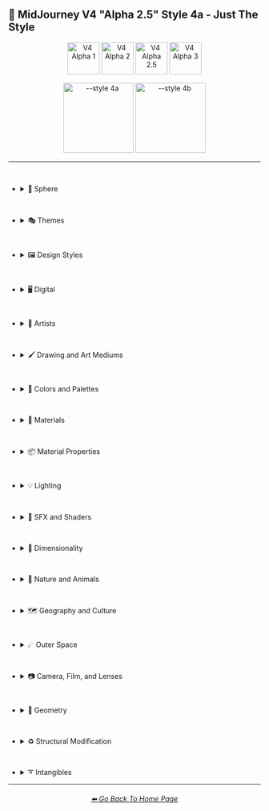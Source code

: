<h2>🌌 MidJourney V4 "Alpha 2.5" Style 4a - Just The Style</h2>

<div align="center">

[<img src="https://github.com/willwulfken/MidJourney-Styles-and-Keywords-Reference/blob/main/Images/Repo_Parts/Buttons/Version_Buttons/V4_Alpha_Versions/button_version_V4_Alpha_1_inactive_half.webp?raw=true" alt="V4 Alpha 1" height="64" />](https://github.com/willwulfken/MidJourney-Styles-and-Keywords-Reference/blob/main/Pages/MJ_V4/Style_Pages/Older_Versions/Just_The_Style/V4_Alpha_1.md)
[<img src="https://github.com/willwulfken/MidJourney-Styles-and-Keywords-Reference/blob/main/Images/Repo_Parts/Buttons/Version_Buttons/V4_Alpha_Versions/button_version_V4_Alpha_2_inactive_half.webp?raw=true" alt="V4 Alpha 2" height="64" />](https://github.com/willwulfken/MidJourney-Styles-and-Keywords-Reference/blob/main/Pages/MJ_V4/Style_Pages/Older_Versions/Just_The_Style/V4_Alpha_2.md)
[<img src="https://github.com/willwulfken/MidJourney-Styles-and-Keywords-Reference/blob/main/Images/Repo_Parts/Buttons/Version_Buttons/V4_Alpha_Versions/button_version_V4_Alpha_2.5_active_half.webp?raw=true" alt="V4 Alpha 2.5" height="64" />](https://github.com/willwulfken/MidJourney-Styles-and-Keywords-Reference/blob/main/Pages/MJ_V4/Style_Pages/Older_Versions/Just_The_Style/V4_Alpha_2.5_4a.md)
[<img src="https://github.com/willwulfken/MidJourney-Styles-and-Keywords-Reference/blob/main/Images/Repo_Parts/Buttons/Version_Buttons/V4_Alpha_Versions/button_version_V4_Alpha_3_inactive_half.webp?raw=true" alt="V4 Alpha 3" height="64" />](https://github.com/willwulfken/MidJourney-Styles-and-Keywords-Reference/blob/main/Pages/MJ_V4/Style_Pages/Older_Versions/Just_The_Style/V4_Alpha_3.md)

[<img src="https://github.com/willwulfken/MidJourney-Styles-and-Keywords-Reference/blob/main/Images/Repo_Parts/Buttons/Comparison_Page_Buttons/Subgroups/V4_Style/button_V4_style_4a_active.webp?raw=true" alt="--style 4a" width="140.5" />](https://github.com/willwulfken/MidJourney-Styles-and-Keywords-Reference/blob/main/Pages/MJ_V4/Style_Pages/Older_Versions/Just_The_Style/V4_Alpha_2.5_4a.md)
[<img src="https://github.com/willwulfken/MidJourney-Styles-and-Keywords-Reference/blob/main/Images/Repo_Parts/Buttons/Comparison_Page_Buttons/Subgroups/V4_Style/button_V4_style_4b_inactive.webp?raw=true" alt="--style 4b" width="140.5" />](https://github.com/willwulfken/MidJourney-Styles-and-Keywords-Reference/blob/main/Pages/MJ_V4/Style_Pages/Older_Versions/Just_The_Style/V4_Alpha_2.5_4b.md)

</div>

<hr><br>

- <details><summary>🔵 Sphere</summary><p><div align="center">

	| Sphere |
	| :-: |
	| <img src="https://github.com/willwulfken/MidJourney-Styles-and-Keywords-Reference/blob/main/Images/MJ_V4/V4_Alpha_2.5/V4_Style_4a/Midjourney_Styles/Sphere.png?raw=true" width="256" /> |

</div></p></details>

<br>

- <details><summary>🎭 Themes</summary><p>

  - <details><summary>🎭⛱ Realism/Abstraction</summary><p><div align="center">

	| Photorealistic |
	| :-: |
	| <img src="https://github.com/willwulfken/MidJourney-Styles-and-Keywords-Reference/blob/main/Images/MJ_V4/V4_Alpha_2.5/V4_Style_4a/Midjourney_Styles/Photorealistic.png?raw=true" width="256" /> |

	<br>

	</div></p></details>


  - <details><summary>🎭💾 Retro/Modern</summary><p><div align="center">

	| Retro |
	| :-: |
	| <img src="https://github.com/willwulfken/MidJourney-Styles-and-Keywords-Reference/blob/main/Images/MJ_V4/V4_Alpha_2.5/V4_Style_4a/Midjourney_Styles/Retro.png?raw=true" width="256" /> |

	</div></p></details>


  - <details><summary>🎭🪐 Sci-fi</summary><p><div align="center">

	| Sci-fi |
	| :-: |
	| <img src="https://github.com/willwulfken/MidJourney-Styles-and-Keywords-Reference/blob/main/Images/MJ_V4/V4_Alpha_2.5/V4_Style_4a/Midjourney_Styles/Sci-fi.png?raw=true" width="256" /> |


	</div></p></details>


  - <details><summary>🎭⚙ Architecture and Manufactured</summary><p><div align="center">

	| Steampunk |
	| :-: |
	| <img src="https://github.com/willwulfken/MidJourney-Styles-and-Keywords-Reference/blob/main/Images/MJ_V4/V4_Alpha_2.5/V4_Style_4a/Midjourney_Styles/Steampunk.png?raw=true" width="256" /> |

	</div></p></details>


  - <details><summary>🎭🎵 Music Styles</summary><p><div align="center">

	| Disco |
	| :-: |
	| <img src="https://github.com/willwulfken/MidJourney-Styles-and-Keywords-Reference/blob/main/Images/MJ_V4/V4_Alpha_2.5/V4_Style_4a/Midjourney_Styles/Disco.png?raw=true" width="256" /> |

	<br>

	| Vaporwave |
	| :-: |
	| <img src="https://github.com/willwulfken/MidJourney-Styles-and-Keywords-Reference/blob/main/Images/MJ_V4/V4_Alpha_2.5/V4_Style_4a/Midjourney_Styles/Vaporwave.png?raw=true" width="256" /> |

	</div></p></details>


  - <details><summary>🎭📺 Cartoons, Anime, and Comics</summary><p><div align="center">

	| Cartoon |
	| :-: |
	| <img src="https://github.com/willwulfken/MidJourney-Styles-and-Keywords-Reference/blob/main/Images/MJ_V4/V4_Alpha_2.5/V4_Style_4a/Midjourney_Styles/Cartoon.png?raw=true" width="256" /> |

	</div></p></details>


  - <details><summary>🎭🎆 Colors, Crystals, Sparkles, and Light</summary><p><div align="center">

	| Fractalpunk |
	| :-: |
	| <img src="https://github.com/willwulfken/MidJourney-Styles-and-Keywords-Reference/blob/main/Images/MJ_V4/V4_Alpha_2.5/V4_Style_4a/Midjourney_Styles/Fractalpunk.png?raw=true" width="256" /> |

	</div></p></details>

  </p></details>


<br>


- <details><summary>🖼 Design Styles</summary><p>

  - <details><summary>🖼🟧 Simplicity/Complexity</summary><p><div align="center">

	| Hyperdetailed |
	| :-: |
	| <img src="https://github.com/willwulfken/MidJourney-Styles-and-Keywords-Reference/blob/main/Images/MJ_V4/V4_Alpha_2.5/V4_Style_4a/Midjourney_Styles/Hyperdetailed.png?raw=true" width="256" /> |

	<br>

	| Chaotic |
	| :-: |
	| <img src="https://github.com/willwulfken/MidJourney-Styles-and-Keywords-Reference/blob/main/Images/MJ_V4/V4_Alpha_2.5/V4_Style_4a/Midjourney_Styles/Chaotic.png?raw=true" width="256" /> |

	<br>

	| Intricate Surface Detail |
	| :-: |
	| <img src="https://github.com/willwulfken/MidJourney-Styles-and-Keywords-Reference/blob/main/Images/MJ_V4/V4_Alpha_2.5/V4_Style_4a/Midjourney_Styles/Intricate_Surface_Detail.png?raw=true" width="256" /> |

	<br>

	| Flat Design |
	| :-: |
	| <img src="https://github.com/willwulfken/MidJourney-Styles-and-Keywords-Reference/blob/main/Images/MJ_V4/V4_Alpha_2.5/V4_Style_4a/Midjourney_Styles/Flat_Design.png?raw=true" width="256" /> |

	</div></p></details>


  - <details><summary>🖼🎨 Patterns</summary><p><div align="center">

	| Halftone |
	| :-: |
	| <img src="https://github.com/willwulfken/MidJourney-Styles-and-Keywords-Reference/blob/main/Images/MJ_V4/V4_Alpha_2.5/V4_Style_4a/Midjourney_Styles/Halftone.png?raw=true" width="256" /> |

	<br>

	| Diffraction Patterns |
	| :-: |
	| <img src="https://github.com/willwulfken/MidJourney-Styles-and-Keywords-Reference/blob/main/Images/MJ_V4/V4_Alpha_2.5/V4_Style_4a/Midjourney_Styles/Diffraction_Patterns.png?raw=true" width="256" /> |

	</div></p></details>


  - <details><summary>🖼🧊 Cubism</summary><p><div align="center">

	| Cubism |
	| :-: |
	| <img src="https://github.com/willwulfken/MidJourney-Styles-and-Keywords-Reference/blob/main/Images/MJ_V4/V4_Alpha_2.5/V4_Style_4a/Midjourney_Styles/Cubism.png?raw=true" width="256" /> |

	</div></p></details>
	

  - <details><summary>🖼🔮 Neo</summary><p><div align="center">

	| Neo-Tokyo |
	| :-: |
	| <img src="https://github.com/willwulfken/MidJourney-Styles-and-Keywords-Reference/blob/main/Images/MJ_V4/V4_Alpha_2.5/V4_Style_4a/Midjourney_Styles/Neo-Tokyo.png?raw=true" width="256" /> |

	</div></p></details>


  - <details><summary>🖼🌀 Psychedelic, Divine, Fractal, and Noise</summary><p><div align="center">

	| Psychedelica |
	| :-: |
	| <img src="https://github.com/willwulfken/MidJourney-Styles-and-Keywords-Reference/blob/main/Images/MJ_V4/V4_Alpha_2.5/V4_Style_4a/Midjourney_Styles/Psychedelica.png?raw=true" width="256" /> |

	<br>

	| Sacred Geometry |
	| :-: |
	| <img src="https://github.com/willwulfken/MidJourney-Styles-and-Keywords-Reference/blob/main/Images/MJ_V4/V4_Alpha_2.5/V4_Style_4a/Midjourney_Styles/Sacred_Geometry.png?raw=true" width="256" /> |

	</div></p></details>


  - <details><summary>🖼🌈 Synesthesia</summary><p><div align="center">

	| Synesthesia |
	| :-: |
	| <img src="https://github.com/willwulfken/MidJourney-Styles-and-Keywords-Reference/blob/main/Images/MJ_V4/V4_Alpha_2.5/V4_Style_4a/Midjourney_Styles/Synesthesia.png?raw=true" width="256" /> |

	</div></p></details>


  - <details><summary>🖼💫 Stylized</summary><p><div align="center">

	| Extreme Bubble Design |
	| :-: |
	| <img src="https://github.com/willwulfken/MidJourney-Styles-and-Keywords-Reference/blob/main/Images/MJ_V4/V4_Alpha_2.5/V4_Style_4a/Midjourney_Styles/Extreme_Bubble_Design.png?raw=true" width="256" /> |

	<br>

	| Liquify |
	| :-: |
	| <img src="https://github.com/willwulfken/MidJourney-Styles-and-Keywords-Reference/blob/main/Images/MJ_V4/V4_Alpha_2.5/V4_Style_4a/Midjourney_Styles/Liquify.png?raw=true" width="256" /> |

	<br>

	| Lissajous |
	| :-: |
	| <img src="https://github.com/willwulfken/MidJourney-Styles-and-Keywords-Reference/blob/main/Images/MJ_V4/V4_Alpha_2.5/V4_Style_4a/Midjourney_Styles/Lissajous.png?raw=true" width="256" /> |

	</div></p></details>
  </p></details>


<br>


- <details><summary>🖥 Digital</summary><p>

  - <details><summary>🎮 Rendering Engines</summary><p><div align="center">

	| Octane |
	| :-: |
	| <img src="https://github.com/willwulfken/MidJourney-Styles-and-Keywords-Reference/blob/main/Images/MJ_V4/V4_Alpha_2.5/V4_Style_4a/Midjourney_Styles/Octane.png?raw=true" width="256" /> |

	</div></p></details>


  - <details><summary>🖥📐 Resolution</summary><p><div align="center">

	| 4k |
	| :-: |
	| <img src="https://github.com/willwulfken/MidJourney-Styles-and-Keywords-Reference/blob/main/Images/MJ_V4/V4_Alpha_2.5/V4_Style_4a/Midjourney_Styles/4k.png?raw=true" width="256" /> |

	</div></p></details>


  - <details><summary>🖥🟩 1-bit - 16-bit</summary><p><div align="center">

	| 8-bit |
	| :-: |
	| <img src="https://github.com/willwulfken/MidJourney-Styles-and-Keywords-Reference/blob/main/Images/MJ_V4/V4_Alpha_2.5/V4_Style_4a/Midjourney_Styles/8-bit.png?raw=true" width="256" /> |

	</div></p></details>


  - <details><summary>🖥🖼 Digital Styles</summary><p><div align="center">

	| Cyberdelic |
	| :-: |
	| <img src="https://github.com/willwulfken/MidJourney-Styles-and-Keywords-Reference/blob/main/Images/MJ_V4/V4_Alpha_2.5/V4_Style_4a/Midjourney_Styles/Cyberdelic.png?raw=true" width="256" /> |

	</div></p></details>


  - <details><summary>🖥🎞 VFX and Video Companies</summary><p><div align="center">

	| Disney |
	| :-: |
	| <img src="https://github.com/willwulfken/MidJourney-Styles-and-Keywords-Reference/blob/main/Images/MJ_V4/V4_Alpha_2.5/V4_Style_4a/Midjourney_Styles/Disney.png?raw=true" width="256" /> |

	</div></p></details>


  - <details><summary>🖥🎨 Art Programs and Applications</summary><p><div align="center">

	| Microsoft Paint |
	| :-: |
	| <img src="https://github.com/willwulfken/MidJourney-Styles-and-Keywords-Reference/blob/main/Images/MJ_V4/V4_Alpha_2.5/V4_Style_4a/Midjourney_Styles/Microsoft_Paint.png?raw=true" width="256" /> |

	</div></p></details>


  - <details><summary>🖥🖼 Image Formats and Types</summary><p><div align="center">

	| Lowpoly |
	| :-: |
	| <img src="https://github.com/willwulfken/MidJourney-Styles-and-Keywords-Reference/blob/main/Images/MJ_V4/V4_Alpha_2.5/V4_Style_4a/Midjourney_Styles/Lowpoly.png?raw=true" width="256" /> |

	<br>

	| Pixel Art |
	| :-: |
	| <img src="https://github.com/willwulfken/MidJourney-Styles-and-Keywords-Reference/blob/main/Images/MJ_V4/V4_Alpha_2.5/V4_Style_4a/Midjourney_Styles/Pixel_Art.png?raw=true" width="256" /> |

	</div></p></details>


  - <details><summary>🖥🏁 Dithering</summary><p><div align="center">

	| Floyd–Steinberg Dithering |
	| :-: |
	| <img src="https://github.com/willwulfken/MidJourney-Styles-and-Keywords-Reference/blob/main/Images/MJ_V4/V4_Alpha_2.5/V4_Style_4a/Midjourney_Styles/FloydSteinberg_Dithering.png?raw=true" width="256" /> |

	</div></p></details>


  - <details><summary>🖥👩‍💻 Glitchy</summary><p><div align="center">

	| Databending |
	| :-: |
	| <img src="https://github.com/willwulfken/MidJourney-Styles-and-Keywords-Reference/blob/main/Images/MJ_V4/V4_Alpha_2.5/V4_Style_4a/Midjourney_Styles/Databending.png?raw=true" width="256" /> |

	</div></p></details>


  - <details><summary>🖥🧠 AI and Neural Networks</summary><p><div align="center">

	| Deep Dream |
	| :-: |
	| <img src="https://github.com/willwulfken/MidJourney-Styles-and-Keywords-Reference/blob/main/Images/MJ_V4/V4_Alpha_2.5/V4_Style_4a/Midjourney_Styles/Deep_Dream.png?raw=true" width="256" /> |

	</div></p></details>


  - <details><summary>🖥🕹 Video Game Styles</summary><p><div align="center">

	| Tetris |
	| :-: |
	| <img src="https://github.com/willwulfken/MidJourney-Styles-and-Keywords-Reference/blob/main/Images/MJ_V4/V4_Alpha_2.5/V4_Style_4a/Midjourney_Styles/Tetris.png?raw=true" width="256" /> |

	</div></p></details>

  </p></details>


<br>


- <details><summary>📔 Artists</summary><p>

  - <details><summary>📔❇ Surrealism</summary><p><div align="center">

	| Painting By Salvador Dali | Painting By Pablo Picasso |
	| :-: | :-: |
	| <img src="https://github.com/willwulfken/MidJourney-Styles-and-Keywords-Reference/blob/main/Images/MJ_V4/V4_Alpha_2.5/V4_Style_4a/Midjourney_Styles/Painting_By_Salvador_Dali.png?raw=true" width="256" /> | <img src="https://github.com/willwulfken/MidJourney-Styles-and-Keywords-Reference/blob/main/Images/MJ_V4/V4_Alpha_2.5/V4_Style_4a/Midjourney_Styles/Painting_By_Pablo_Picasso.png?raw=true" width="256" /> |

	</div></p></details>


  - <details><summary>📔➿ Post-Impressionism</summary><p><div align="center">

	| Painting By Van Gogh |
	| :-: |
	| <img src="https://github.com/willwulfken/MidJourney-Styles-and-Keywords-Reference/blob/main/Images/MJ_V4/V4_Alpha_2.5/V4_Style_4a/Midjourney_Styles/Painting_By_Van_Gogh.png?raw=true" width="256" /> |

	</div></p></details>


  - <details><summary>📔☯ Psychedelic</summary><p><div align="center">

	| Painting By Alex Grey |
	| :-: |
	| <img src="https://github.com/willwulfken/MidJourney-Styles-and-Keywords-Reference/blob/main/Images/MJ_V4/V4_Alpha_2.5/V4_Style_4a/Midjourney_Styles/Painting_By_Alex_Grey.png?raw=true" width="256" /> |

	</div></p></details>


  - <details><summary>📔 Other Artists</summary><p><div align="center">

	| Painting By Bob Ross | Art By M.C. Escher |
	| :-: | :-: |
	| <img src="https://github.com/willwulfken/MidJourney-Styles-and-Keywords-Reference/blob/main/Images/MJ_V4/V4_Alpha_2.5/V4_Style_4a/Midjourney_Styles/Painting_By_Bob_Ross.png?raw=true" width="256" /> | <img src="https://github.com/willwulfken/MidJourney-Styles-and-Keywords-Reference/blob/main/Images/MJ_V4/V4_Alpha_2.5/V4_Style_4a/Midjourney_Styles/Art_By_M.C._Escher.png?raw=true" width="256" /> |

	</div></p></details>
  </p></details>


<br>


- <details><summary>🖌 Drawing and Art Mediums</summary><p>

  - <details><summary>🖌✏ Illustration and Drawing</summary><p>

    - <details><summary>🖌🖼 Drawing Types</summary><p><div align="center">

		| Sketch |
		| :-: |
		| <img src="https://github.com/willwulfken/MidJourney-Styles-and-Keywords-Reference/blob/main/Images/MJ_V4/V4_Alpha_2.5/V4_Style_4a/Midjourney_Styles/Sketch.png?raw=true" width="256" /> |

		<br>

		| Stipple |
		| :-: |
		| <img src="https://github.com/willwulfken/MidJourney-Styles-and-Keywords-Reference/blob/main/Images/MJ_V4/V4_Alpha_2.5/V4_Style_4a/Midjourney_Styles/Stipple.png?raw=true" width="256" /> |

	  </div></p></details>


    - <details><summary>🖌✏ Pencil and Graphite</summary><p><div align="center">

		| Colored Pencil |
		| :-: |
		| <img src="https://github.com/willwulfken/MidJourney-Styles-and-Keywords-Reference/blob/main/Images/MJ_V4/V4_Alpha_2.5/V4_Style_4a/Midjourney_Styles/Colored_Pencil.png?raw=true" width="256" /> |

	  </div></p></details>


    - <details><summary>🖌🖊 Ink</summary><p><div align="center">

		| Ballpoint Pen |
		| :-: |
		| <img src="https://github.com/willwulfken/MidJourney-Styles-and-Keywords-Reference/blob/main/Images/MJ_V4/V4_Alpha_2.5/V4_Style_4a/Midjourney_Styles/Ballpoint_Pen.png?raw=true" width="256" /> |

		<br>

		| Marker Art |
		| :-: |
		| <img src="https://github.com/willwulfken/MidJourney-Styles-and-Keywords-Reference/blob/main/Images/MJ_V4/V4_Alpha_2.5/V4_Style_4a/Midjourney_Styles/Marker_Art.png?raw=true" width="256" /> |

	  </div></p></details>

	</p></details>


  - <details><summary>🖌🎨 Paint</summary><p>

    - <details><summary>🖌🖼 Painting Types</summary><p><div align="center">

		| Paper-Marbling |
		| :-: |
		| <img src="https://github.com/willwulfken/MidJourney-Styles-and-Keywords-Reference/blob/main/Images/MJ_V4/V4_Alpha_2.5/V4_Style_4a/Midjourney_Styles/Paper-Marbling.png?raw=true" width="256" /> |

	  </div></p></details>


    - <details><summary>🖌🎨 Paint Types</summary><p><div align="center">

		| Splatter Paint |
		| :-: |
		| <img src="https://github.com/willwulfken/MidJourney-Styles-and-Keywords-Reference/blob/main/Images/MJ_V4/V4_Alpha_2.5/V4_Style_4a/Midjourney_Styles/Splatter_Paint.png?raw=true" width="256" /> |
		
	  </div></p></details>
	
	</p></details>


  - <details><summary>🖌🎲 Physical Mediums</summary><p>

    - <details><summary>🖌🖼 Framed, Banner, and Decal</summary><p><div align="center">

		| Wall Decal |
		| :-: |
		| <img src="https://github.com/willwulfken/MidJourney-Styles-and-Keywords-Reference/blob/main/Images/MJ_V4/V4_Alpha_2.5/V4_Style_4a/Midjourney_Styles/Wall_Decal.png?raw=true" width="256" /> |

	  </div></p></details>


    - <details><summary>🖌🗿 Carving, Etching, and Modeling</summary><p><div align="center">

		| Bejeweled |
		| :-: |
		| <img src="https://github.com/willwulfken/MidJourney-Styles-and-Keywords-Reference/blob/main/Images/MJ_V4/V4_Alpha_2.5/V4_Style_4a/Midjourney_Styles/Bejeweled.png?raw=true" width="256" /> |

		<br>

		| Carved Lacquer |
		| :-: |
		| <img src="https://github.com/willwulfken/MidJourney-Styles-and-Keywords-Reference/blob/main/Images/MJ_V4/V4_Alpha_2.5/V4_Style_4a/Midjourney_Styles/Carved_Lacquer.png?raw=true" width="256" /> |

	  </div></p></details>

    - <details><summary>🖌🏺 Pottery and Glass</summary><p><div align="center">

		| Bone China |
		| :-: |
		| <img src="https://github.com/willwulfken/MidJourney-Styles-and-Keywords-Reference/blob/main/Images/MJ_V4/V4_Alpha_2.5/V4_Style_4a/Midjourney_Styles/Bone_China.png?raw=true" width="256" /> |

	  </div></p></details>
	
	</p></details>
  </p></details>


<br>


- <details><summary>🎨 Colors and Palettes</summary><p>

  - <details><summary>🎨🔴 Colors</summary><p>

	- <details><summary>🎨🔴 Basic Colors</summary><p><div align="center">

		| Cyan |
		| :-: |
		| <img src="https://github.com/willwulfken/MidJourney-Styles-and-Keywords-Reference/blob/main/Images/MJ_V4/V4_Alpha_2.5/V4_Style_4a/Midjourney_Styles/Cyan.png?raw=true" width="256" /> |

	  </div></p></details>


    - <details><summary>🎨🔵 Extended Colors</summary><p><div align="center">

		| Aqua |
		| :-: |
		| <img src="https://github.com/willwulfken/MidJourney-Styles-and-Keywords-Reference/blob/main/Images/MJ_V4/V4_Alpha_2.5/V4_Style_4a/Midjourney_Styles/Aqua.png?raw=true" width="256" /> |

	  </div></p></details>

	</p></details>

  - <details><summary>🎨 Color Based Designs</summary><p><div align="center">

	| Spectrum |
	| :-: |
	| <img src="https://github.com/willwulfken/MidJourney-Styles-and-Keywords-Reference/blob/main/Images/MJ_V4/V4_Alpha_2.5/V4_Style_4a/Midjourney_Styles/Spectrum.png?raw=true" width="256" /> |

	</div></p></details>


  - <details><summary>🎨🖌 Chromatic Palettes</summary><p><div align="center">

	| Electric Colors |
	| :-: |
	| <img src="https://github.com/willwulfken/MidJourney-Styles-and-Keywords-Reference/blob/main/Images/MJ_V4/V4_Alpha_2.5/V4_Style_4a/Midjourney_Styles/Electric_Colors.png?raw=true" width="256" /> |

	</div></p></details>


  - <details><summary>🎨🖥 Color Models</summary><p><div align="center">

	| CMYK |
	| :-: |
	| <img src="https://github.com/willwulfken/MidJourney-Styles-and-Keywords-Reference/blob/main/Images/MJ_V4/V4_Alpha_2.5/V4_Style_4a/Midjourney_Styles/CMYK.png?raw=true" width="256" /> |

	<br>

	| CGA |
	| :-: |
	| <img src="https://github.com/willwulfken/MidJourney-Styles-and-Keywords-Reference/blob/main/Images/MJ_V4/V4_Alpha_2.5/V4_Style_4a/Midjourney_Styles/CGA.png?raw=true" width="256" /> |

	</div></p></details>


  - <details><summary>🎨🎥 Color Motion Picture Film Systems</summary><p><div align="center">

	| Technicolor |
	| :-: |
	| <img src="https://github.com/willwulfken/MidJourney-Styles-and-Keywords-Reference/blob/main/Images/MJ_V4/V4_Alpha_2.5/V4_Style_4a/Midjourney_Styles/Technicolor.png?raw=true" width="256" /> |

	</div></p></details>
  </p></details>

<br>


- <details><summary>🧱 Materials</summary><p>

  - <details><summary>🧱💎 Solids</summary><p>

    - <details><summary>🧱🔩 Metal</summary><p><div align="center">

		| Brushed Aluminum |
		| :-: |
		| <img src="https://github.com/willwulfken/MidJourney-Styles-and-Keywords-Reference/blob/main/Images/MJ_V4/V4_Alpha_2.5/V4_Style_4a/Midjourney_Styles/Brushed_Aluminum.png?raw=true" width="256" /> |

		<br>

		| Anodized Titanium |
		| :-: |
		| <img src="https://github.com/willwulfken/MidJourney-Styles-and-Keywords-Reference/blob/main/Images/MJ_V4/V4_Alpha_2.5/V4_Style_4a/Midjourney_Styles/Anodized_Titanium.png?raw=true" width="256" /> |

	  </div></p></details>


    - <details><summary>🧱💎 Glass and Crystal</summary><p><div align="center">

		| Amethyst |
		| :-: |
		| <img src="https://github.com/willwulfken/MidJourney-Styles-and-Keywords-Reference/blob/main/Images/MJ_V4/V4_Alpha_2.5/V4_Style_4a/Midjourney_Styles/Amethyst.png?raw=true" width="256" /> |

		<br>

		| Milky Quartz |
		| :-: |
		| <img src="https://github.com/willwulfken/MidJourney-Styles-and-Keywords-Reference/blob/main/Images/MJ_V4/V4_Alpha_2.5/V4_Style_4a/Midjourney_Styles/Milky_Quartz.png?raw=true" width="256" /> |

		<br>

		| Agate |
		| :-: |
		| <img src="https://github.com/willwulfken/MidJourney-Styles-and-Keywords-Reference/blob/main/Images/MJ_V4/V4_Alpha_2.5/V4_Style_4a/Midjourney_Styles/Agate.png?raw=true" width="256" /> |

	  </div></p></details>

    </p></details>


  - <details><summary>🧱💧 Liquids</summary><p><div align="center">

	| Liquid Crystal |
	| :-: |
	| <img src="https://github.com/willwulfken/MidJourney-Styles-and-Keywords-Reference/blob/main/Images/MJ_V4/V4_Alpha_2.5/V4_Style_4a/Midjourney_Styles/Liquid_Crystal.png?raw=true" width="256" /> |

	</div></p></details>


  - <details><summary>🧱🧪 Non-Newtonian Fluids and Polymers</summary><p>

	- <details><summary>🧱🩹 Tape and Adhesives</summary><p><div align="center">

		| Kapton Tape |
		| :-: |
		| <img src="https://github.com/willwulfken/MidJourney-Styles-and-Keywords-Reference/blob/main/Images/MJ_V4/V4_Alpha_2.5/V4_Style_4a/Midjourney_Styles/Kapton_Tape.png?raw=true" width="256" /> |

	  </div></p></details>

	</p></details>


  - <details><summary>🧱🌫️ Gasses and Vapors</summary><p><div align="center">

	| Clouds |
	| :-: |
	| <img src="https://github.com/willwulfken/MidJourney-Styles-and-Keywords-Reference/blob/main/Images/MJ_V4/V4_Alpha_2.5/V4_Style_4a/Midjourney_Styles/Clouds.png?raw=true" width="256" /> |

	</div></p></details>
  </p></details>


<br>


- <details><summary>📦 Material Properties</summary><p>

  - <details><summary>📦🏮 Optics and Light Manipulation</summary><p><div align="center">

	| Glitter |
	| :-: |
	| <img src="https://github.com/willwulfken/MidJourney-Styles-and-Keywords-Reference/blob/main/Images/MJ_V4/V4_Alpha_2.5/V4_Style_4a/Midjourney_Styles/Glitter.png?raw=true" width="256" /> |

	</div></p></details>


  - <details><summary>📦💡 Luminescence</summary><p><div align="center">

	| Glow-In-The-Dark |
	| :-: |
	| <img src="https://github.com/willwulfken/MidJourney-Styles-and-Keywords-Reference/blob/main/Images/MJ_V4/V4_Alpha_2.5/V4_Style_4a/Midjourney_Styles/Glow-In-The-Dark.png?raw=true" width="256" /> |

	</div></p></details>


  - <details><summary>📦🔍 Reflection and Refraction</summary><p><div align="center">

	| Glossy |
	| :-: |
	| <img src="https://github.com/willwulfken/MidJourney-Styles-and-Keywords-Reference/blob/main/Images/MJ_V4/V4_Alpha_2.5/V4_Style_4a/Midjourney_Styles/Glossy.png?raw=true" width="256" /> |

	</div></p></details>


  - <details><summary>📦🧽 Physical Properties</summary><p><div align="center">

	| Cracked |
	| :-: |
	| <img src="https://github.com/willwulfken/MidJourney-Styles-and-Keywords-Reference/blob/main/Images/MJ_V4/V4_Alpha_2.5/V4_Style_4a/Midjourney_Styles/Cracked.png?raw=true" width="256" /> |

	</div></p></details>
  </p></details>


<br>


- <details><summary>💡 Lighting</summary><p>

  - <details><summary>💡🏮 Types of Lights</summary><p><div align="center">

	| Crepuscular Rays |
	| :-: |
	| <img src="https://github.com/willwulfken/MidJourney-Styles-and-Keywords-Reference/blob/main/Images/MJ_V4/V4_Alpha_2.5/V4_Style_4a/Midjourney_Styles/Crepuscular_Rays.png?raw=true" width="256" /> |
	
	<br>

	| Plasma Globe |
	| :-: |
	| <img src="https://github.com/willwulfken/MidJourney-Styles-and-Keywords-Reference/blob/main/Images/MJ_V4/V4_Alpha_2.5/V4_Style_4a/Midjourney_Styles/Plasma_Globe.png?raw=true" width="256" /> |

	</div></p></details>
  </p></details>


<br>


- <details><summary>🌈 SFX and Shaders</summary><p>

  - <details><summary>🌈🔍 Reflections</summary><p><div align="center">

	| Ray Tracing Reflections |
	| :-: |
	| <img src="https://github.com/willwulfken/MidJourney-Styles-and-Keywords-Reference/blob/main/Images/MJ_V4/V4_Alpha_2.5/V4_Style_4a/Midjourney_Styles/Ray_Tracing_Reflections.png?raw=true" width="256" /> |

	</div></p></details>


  - <details><summary>🌈🎨 Chromatic SFX</summary><p><div align="center">

	| Chromatic Aberration |
	| :-: |
	| <img src="https://github.com/willwulfken/MidJourney-Styles-and-Keywords-Reference/blob/main/Images/MJ_V4/V4_Alpha_2.5/V4_Style_4a/Midjourney_Styles/Chromatic_Aberration.png?raw=true" width="256" /> |

	</div></p></details>


  - <details><summary>🌈💫 Stylized</summary><p><div align="center">

	| Scan Lines |
	| :-: |
	| <img src="https://github.com/willwulfken/MidJourney-Styles-and-Keywords-Reference/blob/main/Images/MJ_V4/V4_Alpha_2.5/V4_Style_4a/Midjourney_Styles/Scan_Lines.png?raw=true" width="256" /> |

	<br>

	| Tessellated |
	| :-: |
	| <img src="https://github.com/willwulfken/MidJourney-Styles-and-Keywords-Reference/blob/main/Images/MJ_V4/V4_Alpha_2.5/V4_Style_4a/Midjourney_Styles/Tessellated.png?raw=true" width="256" /> |

	</div></p></details>


  - <details><summary>🌈🕶 Shaders and Post Processing</summary><p><div align="center">

	| Ray Traced |
	| :-: |
	| <img src="https://github.com/willwulfken/MidJourney-Styles-and-Keywords-Reference/blob/main/Images/MJ_V4/V4_Alpha_2.5/V4_Style_4a/Midjourney_Styles/Ray_Traced.png?raw=true" width="256" /> |

	</div></p></details>
  </p></details>


<br>


- <details><summary>🌌 Dimensionality</summary><p>

  - <details><summary>🌌 0D-5D</summary><p><div align="center">

	| 2-Dimensional |
	| :-: |
	| <img src="https://github.com/willwulfken/MidJourney-Styles-and-Keywords-Reference/blob/main/Images/MJ_V4/V4_Alpha_2.5/V4_Style_4a/Midjourney_Styles/2-Dimensional.png?raw=true" width="256" /> |

	</div></p></details>
  </p></details>


<br>


- <details><summary>🌲 Nature and Animals</summary><p>

  - <details><summary>🌲🍄 Fungi</summary><p><div align="center">

	| Lactarius-Indigo |
	| :-: |
	| <img src="https://github.com/willwulfken/MidJourney-Styles-and-Keywords-Reference/blob/main/Images/MJ_V4/V4_Alpha_2.5/V4_Style_4a/Midjourney_Styles/Lactarius-Indigo.png?raw=true" width="256" /> |

	</div></p></details>


  - <details><summary>🌲⛄ Seasons and Weather</summary><p><div align="center">

	| Autumn |
	| :-: |
	| <img src="https://github.com/willwulfken/MidJourney-Styles-and-Keywords-Reference/blob/main/Images/MJ_V4/V4_Alpha_2.5/V4_Style_4a/Midjourney_Styles/Autumn.png?raw=true" width="256" /> |

	<br>

	| Tornado |
	| :-: |
	| <img src="https://github.com/willwulfken/MidJourney-Styles-and-Keywords-Reference/blob/main/Images/MJ_V4/V4_Alpha_2.5/V4_Style_4a/Midjourney_Styles/Tornado.png?raw=true" width="256" /> |

	</div></p></details>

  </p></details>


<br>


- <details><summary>🗺 Geography and Culture</summary><p>

  - <details><summary>🗺🎄 Holidays</summary><p><div align="center">

	| Halloween |
	| :-: |
	| <img src="https://github.com/willwulfken/MidJourney-Styles-and-Keywords-Reference/blob/main/Images/MJ_V4/V4_Alpha_2.5/V4_Style_4a/Midjourney_Styles/Halloween.png?raw=true" width="256" /> |

	</div></p></details>

  </p></details>


<br>


- <details><summary>☄ Outer Space</summary><p>

  - <details><summary>☄🌌 Galaxies, Nebulae, and Other Cosmic Structures</summary><p><div align="center">

	| Galaxy |
	| :-: |
	| <img src="https://github.com/willwulfken/MidJourney-Styles-and-Keywords-Reference/blob/main/Images/MJ_V4/V4_Alpha_2.5/V4_Style_4a/Midjourney_Styles/Galaxy.png?raw=true" width="256" /> |

	<br>

	| Supernova |
	| :-: |
	| <img src="https://github.com/willwulfken/MidJourney-Styles-and-Keywords-Reference/blob/main/Images/MJ_V4/V4_Alpha_2.5/V4_Style_4a/Midjourney_Styles/Supernova.png?raw=true" width="256" /> |

  </div></p></details>

  </p></details>


<br>


- <details><summary>📷 Camera, Film, and Lenses</summary><p>

  - <details><summary>📷🌇 Camera and Scenes</summary><p><div align="center">

	| Cinematic |
	| :-: |
	| <img src="https://github.com/willwulfken/MidJourney-Styles-and-Keywords-Reference/blob/main/Images/MJ_V4/V4_Alpha_2.5/V4_Style_4a/Midjourney_Styles/Cinematic.png?raw=true" width="256" /> |

	<br>

	| Bokeh |
	| :-: |
	| <img src="https://github.com/willwulfken/MidJourney-Styles-and-Keywords-Reference/blob/main/Images/MJ_V4/V4_Alpha_2.5/V4_Style_4a/Midjourney_Styles/Bokeh.png?raw=true" width="256" /> |

	</div></p></details>

  - <details><summary>📷🌇 Camera and Film Types</summary><p><div align="center">

	| Polaroid |
	| :-: |
	| <img src="https://github.com/willwulfken/MidJourney-Styles-and-Keywords-Reference/blob/main/Images/MJ_V4/V4_Alpha_2.5/V4_Style_4a/Midjourney_Styles/Polaroid.png?raw=true" width="256" /> |

	</div></p></details>

  - <details><summary>📷🔭 Lenses</summary><p><div align="center">

	| Super-Resolution Microscopy |
	| :-: |
	| <img src="https://github.com/willwulfken/MidJourney-Styles-and-Keywords-Reference/blob/main/Images/MJ_V4/V4_Alpha_2.5/V4_Style_4a/Midjourney_Styles/Super-Resolution_Microscopy.png?raw=true" width="256" /> |

	</div></p></details>


  - <details><summary>📷 Other</summary><p><div align="center">

	| Lens Flare |
	| :-: |
	| <img src="https://github.com/willwulfken/MidJourney-Styles-and-Keywords-Reference/blob/main/Images/MJ_V4/V4_Alpha_2.5/V4_Style_4a/Midjourney_Styles/Lens_Flare.png?raw=true" width="256" /> |

	</div></p></details>
  </p></details>


<br>


- <details><summary>💠 Geometry</summary><p>

  - <details><summary>💠⬜ 2D Shapes</summary><p><div align="center">

	| Hexagon | Hexagonal |
	| :-: | :-: |
	| <img src="https://github.com/willwulfken/MidJourney-Styles-and-Keywords-Reference/blob/main/Images/MJ_V4/V4_Alpha_2.5/V4_Style_4a/Midjourney_Styles/Hexagon.png?raw=true" width="256" /> | <img src="https://github.com/willwulfken/MidJourney-Styles-and-Keywords-Reference/blob/main/Images/MJ_V4/V4_Alpha_2.5/V4_Style_4a/Midjourney_Styles/Hexagonal.png?raw=true" width="256" /> |

	</div></p></details>


  - <details><summary>💠🧊 3D Shapes</summary><p><div align="center">

	| Sphere |
	| :-: |
	| <img src="https://github.com/willwulfken/MidJourney-Styles-and-Keywords-Reference/blob/main/Images/MJ_V4/V4_Alpha_2.5/V4_Style_4a/Midjourney_Styles/Sphere.png?raw=true" width="256" /> |

	</div></p></details>


  - <details><summary>💠🔲 4D Hyper Shapes</summary><p><div align="center">

	| Klein Bottle |
	| :-: |
	| <img src="https://github.com/willwulfken/MidJourney-Styles-and-Keywords-Reference/blob/main/Images/MJ_V4/V4_Alpha_2.5/V4_Style_4a/Midjourney_Styles/Klein_Bottle.png?raw=true" width="256" /> |

	</div></p></details>


  - <details><summary>💠⏹ Geometric Styles</summary><p><div align="center">

	| Polygonal |
	| :-: |
	| <img src="https://github.com/willwulfken/MidJourney-Styles-and-Keywords-Reference/blob/main/Images/MJ_V4/V4_Alpha_2.5/V4_Style_4a/Midjourney_Styles/Polygonal.png?raw=true" width="256" /> |

	</div></p></details>
  </p></details>


<br>


- <details><summary>♻ Structural Modification</summary><p>

  - <details><summary>♻🕸 Knots</summary><p><div align="center">

	| Celtic Knot |
	| :-: |
	| <img src="https://github.com/willwulfken/MidJourney-Styles-and-Keywords-Reference/blob/main/Images/MJ_V4/V4_Alpha_2.5/V4_Style_4a/Midjourney_Styles/Celtic_Knot.png?raw=true" width="256" /> |

	</div></p></details>
  </p></details>


<br>


- <details><summary>➰ Intangibles</summary><p>

  - <details><summary>➰😁 Emotions and Qualities</summary><p><div align="center">

	| Happy |
	| :-: |
	| <img src="https://github.com/willwulfken/MidJourney-Styles-and-Keywords-Reference/blob/main/Images/MJ_V4/V4_Alpha_2.5/V4_Style_4a/Midjourney_Styles/Happy.png?raw=true" width="256" /> |

	<br>

	| Angelic |
	| :-: |
	| <img src="https://github.com/willwulfken/MidJourney-Styles-and-Keywords-Reference/blob/main/Images/MJ_V4/V4_Alpha_2.5/V4_Style_4a/Midjourney_Styles/Angelic.png?raw=true" width="256" /> |

	</div></p></details>

  </p></details>


<hr><!--------------->
<div align="center">
<h6><a href="https://github.com/willwulfken/MidJourney-Styles-and-Keywords-Reference/blob/main/README.md">⬅ Go Back To Home Page</a></h6>
</div>